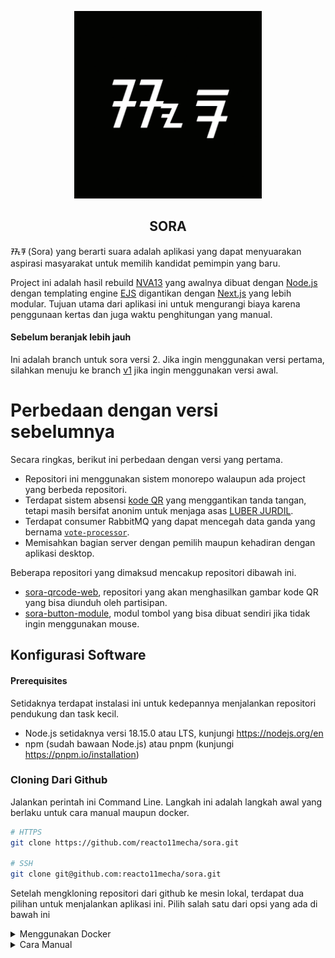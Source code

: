 <p align="center">
   <img width="300" height="300" src="./apps/sora/public/sora.png" />
   <h2 align="center">SORA</h2>
</p>

ᮞᮧᮛ (Sora) yang berarti suara adalah aplikasi yang dapat menyuarakan aspirasi masyarakat untuk memilih kandidat pemimpin yang baru.

Project ini adalah hasil rebuild [NVA13](https://github.com/sekilas13/nva13) yang awalnya dibuat dengan [Node.js](https://nodejs.org/en/) dengan templating engine [EJS](https://ejs.co/) digantikan dengan [Next.js](https://nextjs.org/) yang lebih modular. Tujuan utama dari aplikasi ini untuk mengurangi biaya karena penggunaan kertas dan juga waktu penghitungan yang manual.

#### Sebelum beranjak lebih jauh

Ini adalah branch untuk sora versi 2. Jika ingin menggunakan versi pertama, silahkan menuju ke branch [v1](https://github.com/reacto11mecha/sora/tree/v1) jika ingin menggunakan versi awal.

# Perbedaan dengan versi sebelumnya

Secara ringkas, berikut ini perbedaan dengan versi yang pertama.

- Repositori ini menggunakan sistem monorepo walaupun ada project yang berbeda repositori.
- Terdapat sistem absensi [kode QR](https://id.wikipedia.org/wiki/Kode_QR) yang menggantikan tanda tangan, tetapi masih bersifat anonim untuk menjaga asas [LUBER JURDIL](https://id.wikipedia.org/wiki/Pemilihan_umum_di_Indonesia).
- Terdapat consumer RabbitMQ yang dapat mencegah data ganda yang bernama [`vote-processor`](./apps/vote-processor/).
- Memisahkan bagian server dengan pemilih maupun kehadiran dengan aplikasi desktop.

Beberapa repositori yang dimaksud mencakup repositori dibawah ini.

- [sora-qrcode-web](https://github.com/reacto11mecha/sora-qrcode-web), repositori yang akan menghasilkan gambar kode QR yang bisa diunduh oleh partisipan.
- [sora-button-module](https://github.com/reacto11mecha/sora-button-module), modul tombol yang bisa dibuat sendiri jika tidak ingin menggunakan mouse.

## Konfigurasi Software

#### Prerequisites

Setidaknya terdapat instalasi ini untuk kedepannya menjalankan repositori pendukung dan task kecil.

- Node.js setidaknya versi 18.15.0 atau LTS, kunjungi https://nodejs.org/en
- npm (sudah bawaan Node.js) atau pnpm (kunjungi https://pnpm.io/installation)

### Cloning Dari Github

Jalankan perintah ini Command Line. Langkah ini adalah langkah awal yang berlaku untuk cara manual maupun docker.

```sh
# HTTPS
git clone https://github.com/reacto11mecha/sora.git

# SSH
git clone git@github.com:reacto11mecha/sora.git
```

Setelah mengkloning repositori dari github ke mesin lokal, terdapat dua pilihan untuk menjalankan aplikasi ini. Pilih salah satu dari opsi yang ada di bawah ini

<details>
   <summary>
      Menggunakan Docker
   </summary>

### Copy file [`.env.docker.example`](./.env.docker.example) ke `.env`

Salin file tersebut dan ubah sesuai isinya, berikut ini adalah keterangan dari masing-masing key yang ada.

Field yang wajib di isi.

- `NEXTAUTH_SECRET`: Secret yang digunakan oleh NextAuth untuk autentikasi
- `SETTINGS_SECRET`: Secret token yang akan mengencrypt file pengaturan agar tidak mudah diubah-ubah
- `DATABASE_PASSWORD`: Secret yang akan mengatur password database agar bisa di akses oleh sora dan vote-processor.

Untuk mengenerate secret `NEXTAUTH_SECRET` dan `SETTINGS_SECRET` bisa menggunakan snippet dibawah ini, jalankan di CLI dan gunakan hasilnya.

> ⚠️ **Token harus berbeda satu sama lain!** Jadi harus dijalankan dua kali.

```sh
# Menggunakan Base64
node -e 'console.log(require("crypto").randomBytes(50).toString("base64"));'

# Atau menggunakan hex
node -e 'console.log(require("crypto").randomBytes(50).toString("hex"));'
```

Opsional untuk diisi.

- `DATABASE_NAME`: Jika ingin menggunakan nama database yang lain bisa mengubah field ini. Default value `sora`.
- `TURBO_TOKEN`, `TURBO_TEAM`, `TURBO_API`: Field yang harus di isi ketika menggunakan fitur remote caching turborepo, kunjungi https://turbo.build/repo/docs/core-concepts/remote-caching

> Di rekomendasikan menggunakan fitur remote caching dikarenakan docker akan build sora dan vote-processor dari awal, bisa menggunakan [turborepo-remote-cache](https://github.com/ducktors/turborepo-remote-cache) di jalankan komputer sendiri/lain atau [Free Hosted Remote Cache](https://ducktors.github.io/turborepo-remote-cache/free-hosted-remote-cache) (baca baik-baik disclaimernya).

#### Menjalankan docker compose

Masuk ke direktori root dari sora dan jalankan perintah ini di terminal supaya aplikasi ini dapat berjalan.

```sh
docker compose up -d
```

#### Migrasi prisma

Docker mungkin sudah berjalan tetapi database masih kosong dan belum memiliki tabel, oleh karena itu perlu menjalankan migrasi. Berikut ini adalah langkah-langkah yang harus dilakukan.

1. Masuk vote-processor

   Cek terlebih dahulu dimana instance vote-processor berjalan dengan menggunakan `docker ps` dan akan muncul list seperti ini.

   ![Mengecek instance docker yang sudah berjalan menggunakan docker ps](./assets/tutorial/001-docker-ps.png)

   Dalam contoh ini kita mengetahui bahwa vote-processor memiliki container id `14f0142e93ee`.

2. Jalankan migrasi

   Setelah mengetahui container id, jalankan perintah `yarn db:migrate:deploy` dan `yarn db:push`

   ```sh
   docker exec -it <CONTAINER_ID> yarn db:migrate:deploy
   docker exec -it <CONTAINER_ID> yarn db:push
   ```

   Kurang lebih hasilnya akan terlihat seperti ini.

   ![Setelah db:migrate:deploy](./assets/tutorial/002-docker-db-migrate.png)

   ![Setelah db:push](./assets/tutorial/003-docker-db-push.png)

### Mengakses Instance

Untuk mengakses instance ini, cek IP lokal yang di dapatkan mesin dan akses `http://<IP_MESIN>:3000/` lalu lakukan preparasi pemilihan.

</details>

<details>
   <summary>
      Cara Manual
   </summary>

#### Prerequisites

Jika menggunakan cara manual, berikut ini list yang diperlukan jika ingin menjalankan aplikasi ini.

- Node.js setidaknya versi 18.15.0 atau LTS, kunjungi https://nodejs.org/en
- Yarn versi 3.5.0 atau versi stable, kunjungi https://yarnpkg.com/getting-started/install
- Database MySQL atau sejenis seperti MariaDB versi 10.11.2, kunjungi https://mariadb.org/download
- RabbitMQ setidaknya versi 3.11.13, https://www.rabbitmq.com/download.html

#### Menginstall package dan [`pm2`](https://npm.im/pm2)

Anda ke root directory project dan menginstall package yang diperlukan.

```sh
yarn install
```

Kemudian install package [`pm2`](https://npm.im/pm2) secara global. Diharuskan untuk menggunakan `npm` atau `pnpm` dikarenakan yarn berry tidak support global package.

```sh
npm install -g pm2

# atau menggunakan pnpm
pnpm install -g pm2
```

#### Membuat prisma client

Diperlukan untuk menjalankan perintah ini untuk membuat typing prisma sebagai ORM yang menjalin koneksi ke database.

```sh
yarn generate
```

#### Menjalankan backend dan processor

Pertama-tama, copy file `.env.example` yang terdapat di masing-masing folder `apps/sora` dan `apps/vote-processor` ke file `.env` sesuai dengan folder asal.

Keterangan field yang ada:

- `AMQP_URL`: URL yang menghubungkan kedua aplikasi ke RabbitMQ
- `DATABASE_URL`: URL Database MySQL yang akan dijadikan penyimpanan data.
- `NEXTAUTH_SECRET`: Secret yang digunakan oleh NextAuth untuk autentikasi
- `NEXTAUTH_URL`: URL yang nantinya akan digunakan pada saat production. Biarkan saja valuenya seperti contoh.
- `SETTINGS_SECRET`: Secret token yang akan mengencrypt file pengaturan agar tidak mudah diubah-ubah
- `TRPC_URL`: URL endpoint dimana `vote-processor` dapat terhubung ke `sora`, biarkan default jika berjalan di komputer yang sama.

Untuk mengenerate secret `NEXTAUTH_SECRET` dan `SETTINGS_SECRET` bisa menggunakan snippet dibawah ini, jalankan di CLI dan gunakan hasilnya.

> ⚠️ **Token harus berbeda satu sama lain!** Jadi harus dijalankan dua kali.

```sh
# Menggunakan Base64
node -e 'console.log(require("crypto").randomBytes(50).toString("base64"));'

# Atau menggunakan hex
node -e 'console.log(require("crypto").randomBytes(50).toString("hex"));'
```

Sebelum menjalankan, terlebih dahulu membuild sora dan vote-processor supaya bisa dijalankan di production mode.

```sh
yarn build
```

Setelah selesai, jalankan sora dan vote-processor menggunakan pm2.

> ⚠️ Jangan lupa untuk memastikan database dan RabbitMQ sudah berjalan.

```sh
pm2 start ecosystem.config.js
```

#### Menjalankan migrasi

Database mungkin sudah berjalan tapi belum memiliki tabel, oleh karena itu diperlukan migrasi dari prisma untuk membuat tabel. Jalankan perintah dibawah ini untuk membuat tabel.

```sh
yarn db:migrate:deploy
yarn db:push
```

</details>
